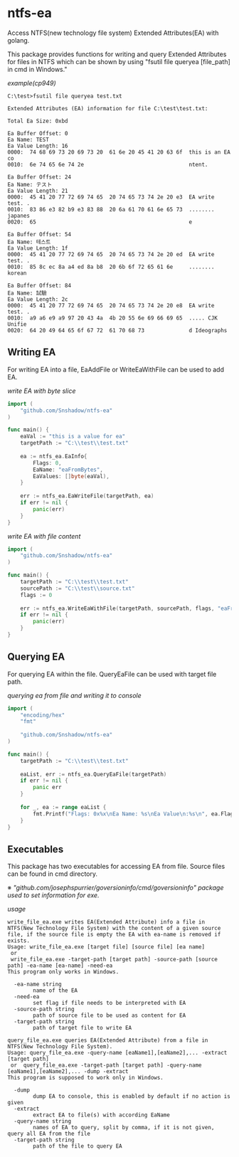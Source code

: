 # ntfs-ea
Access NTFS(new technology file system) Extended Attributes(EA) with golang.

This package provides functions for writing and query Extended Attributes for files in NTFS which can be shown by using "fsutil file queryea [file_path] in cmd in Windows."

_example(cp949)_
~~~
C:\test>fsutil file queryea test.txt

Extended Attributes (EA) information for file C:\test\test.txt:

Total Ea Size: 0xbd

Ea Buffer Offset: 0
Ea Name: TEST
Ea Value Length: 16
0000:  74 68 69 73 20 69 73 20  61 6e 20 45 41 20 63 6f  this is an EA co
0010:  6e 74 65 6e 74 2e                                 ntent.

Ea Buffer Offset: 24
Ea Name: テスト
Ea Value Length: 21
0000:  45 41 20 77 72 69 74 65  20 74 65 73 74 2e 20 e3  EA write test. .
0010:  83 86 e3 82 b9 e3 83 88  20 6a 61 70 61 6e 65 73  ........ japanes
0020:  65                                                e

Ea Buffer Offset: 54
Ea Name: 테스트
Ea Value Length: 1f
0000:  45 41 20 77 72 69 74 65  20 74 65 73 74 2e 20 ed  EA write test. .
0010:  85 8c ec 8a a4 ed 8a b8  20 6b 6f 72 65 61 6e     ........ korean

Ea Buffer Offset: 84
Ea Name: 試驗
Ea Value Length: 2c
0000:  45 41 20 77 72 69 74 65  20 74 65 73 74 2e 20 e8  EA write test. .
0010:  a9 a6 e9 a9 97 20 43 4a  4b 20 55 6e 69 66 69 65  ..... CJK Unifie
0020:  64 20 49 64 65 6f 67 72  61 70 68 73              d Ideographs
~~~

## Writing EA
For writing EA into a file, EaAddFile or WriteEaWithFile can be used to add EA.

_write EA with byte slice_
```go
import (
	"github.com/Snshadow/ntfs-ea"
)

func main() {
	eaVal := "this is a value for ea"
	targetPath := "C:\\test\\test.txt"
	
	ea := ntfs_ea.EaInfo{
		Flags: 0,
		EaName: "eaFromBytes",
		EaValues: []byte(eaVal),
	}
	
	err := ntfs_ea.EaWriteFile(targetPath, ea)
	if err != nil {
		panic(err)
	}	
}
```

_write EA with file content_
```go
import (
	"github.com/Snshadow/ntfs-ea"
)

func main() {
	targetPath := "C:\\test\\test.txt"
	sourcePath := "C:\\test\\source.txt"
	flags := 0
	
	err := ntfs_ea.WriteEaWithFile(targetPath, sourcePath, flags, "eaFromFile")
	if err != nil {
		panic(err)
	}
}
```

## Querying EA
For querying EA within the file. QueryEaFile can be used with target file path.

_querying ea from file and writing it to console_
```go
import (
	"encoding/hex"
	"fmt"
	
	"github.com/Snshadow/ntfs-ea"
)

func main() {
    targetPath := "C:\\test\\test.txt"
	
	eaList, err := ntfs_ea.QueryEaFile(targetPath)
	if err != nil {
		panic err
	}
	
	for _, ea := range eaList {
		fmt.Printf("Flags: 0x%x\nEa Name: %s\nEa Value\n:%s\n", ea.Flags, ea.EaName, hex.Dump(ea.EaValue))
	}
}
```

## Executables
This package has two executables for accessing EA from file. Source files can be found in cmd directory.

※ _"github.com/josephspurrier/goversioninfo/cmd/goversioninfo" package used to set information for exe._

_usage_
~~~
write_file_ea.exe writes EA(Extended Attribute) info a file in NTFS(New Technology File System) with the content of a given source file, if the source file is empty the EA with ea-name is removed if exists.
Usage: write_file_ea.exe [target file] [source file] [ea name]
 or
 write_file_ea.exe -target-path [target path] -source-path [source path] -ea-name [ea-name] -need-ea
This program only works in Windows.

  -ea-name string
        name of the EA
  -need-ea
        set flag if file needs to be interpreted with EA
  -source-path string
        path of source file to be used as content for EA
  -target-path string
        path of target file to write EA
~~~
~~~
query_file_ea.exe queries EA(Extended Attribute) from a file in NTFS(New Technology File System).
Usage: query_file_ea.exe -query-name [eaName1],[eaName2],... -extract [target path]
 or  query_file_ea.exe -target-path [target path] -query-name [eaName1],[eaName2],... -dump -extract
This program is supposed to work only in Windows.

  -dump
        dump EA to console, this is enabled by default if no action is given
  -extract
        extract EA to file(s) with according EaName
  -query-name string
        names of EA to query, split by comma, if it is not given, query all EA from the file
  -target-path string
        path of the file to query EA
~~~
